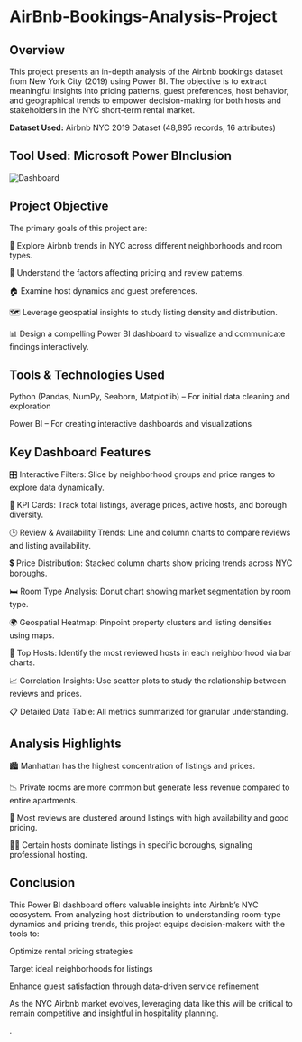 # AirBnb-Bookings-Analysis-Project



## Overview
This project presents an in-depth analysis of the Airbnb bookings dataset from New York City (2019) using Power BI. The objective is to extract meaningful insights into pricing patterns, guest preferences, host behavior, and geographical trends to empower decision-making for both hosts and stakeholders in the NYC short-term rental market.

**Dataset Used:** Airbnb NYC 2019 Dataset (48,895 records, 16 attributes)

## Tool Used: Microsoft Power BInclusion

![Dashboard](https://github.com/user-attachments/assets/32c36905-0bb8-4e61-8838-69379414315f)

## Project Objective
The primary goals of this project are:

📍 Explore Airbnb trends in NYC across different neighborhoods and room types.

💸 Understand the factors affecting pricing and review patterns.

🏠 Examine host dynamics and guest preferences.

🗺️ Leverage geospatial insights to study listing density and distribution.

📊 Design a compelling Power BI dashboard to visualize and communicate findings interactively.


## Tools & Technologies Used
Python (Pandas, NumPy, Seaborn, Matplotlib) – For initial data cleaning and exploration

Power BI – For creating interactive dashboards and visualizations

## Key Dashboard Features
🎛️ Interactive Filters: Slice by neighborhood groups and price ranges to explore data dynamically.

📌 KPI Cards: Track total listings, average prices, active hosts, and borough diversity.

🕒 Review & Availability Trends: Line and column charts to compare reviews and listing availability.

💲 Price Distribution: Stacked column charts show pricing trends across NYC boroughs.

🛏️ Room Type Analysis: Donut chart showing market segmentation by room type.

🌍 Geospatial Heatmap: Pinpoint property clusters and listing densities using maps.

🌟 Top Hosts: Identify the most reviewed hosts in each neighborhood via bar charts.

📈 Correlation Insights: Use scatter plots to study the relationship between reviews and prices.

📋 Detailed Data Table: All metrics summarized for granular understanding.

## Analysis Highlights
🏙️ Manhattan has the highest concentration of listings and prices.

📉 Private rooms are more common but generate less revenue compared to entire apartments.

📆 Most reviews are clustered around listings with high availability and good pricing.

🧑‍💼 Certain hosts dominate listings in specific boroughs, signaling professional hosting.

## Conclusion
This Power BI dashboard offers valuable insights into Airbnb’s NYC ecosystem. From analyzing host distribution to understanding room-type dynamics and pricing trends, this project equips decision-makers with the tools to:

Optimize rental pricing strategies

Target ideal neighborhoods for listings

Enhance guest satisfaction through data-driven service refinement

As the NYC Airbnb market evolves, leveraging data like this will be critical to remain competitive and insightful in hospitality planning.

. 

